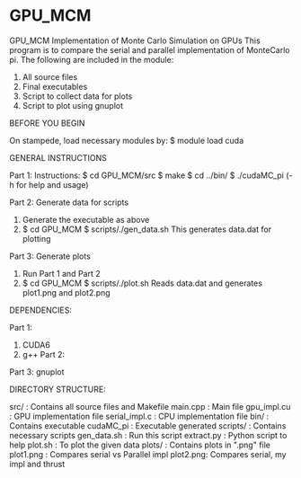 # GPU_MCM
GPU_MCM
Implementation of Monte Carlo Simulation on GPUs
This program is to compare the serial and parallel implementation of MonteCarlo pi. 
The following are included in the module:
1. All source files 
2. Final executables
3. Script to collect data for plots
4. Script to plot using gnuplot

BEFORE YOU BEGIN

On stampede, load necessary modules by:
$ module load cuda

GENERAL INSTRUCTIONS

Part 1: Instructions:
$ cd GPU_MCM/src
$ make
$ cd ../bin/
$ ./cudaMC_pi <options> (-h for help and usage)

Part 2: Generate data for scripts
1. Generate the executable as above
2. 
   $ cd GPU_MCM
   $ scripts/./gen_data.sh
 This generates data.dat for plotting

Part 3: Generate plots
1. Run Part 1 and Part 2
2. 
   $ cd GPU_MCM
   $ scripts/./plot.sh 
Reads data.dat and generates plot1.png and plot2.png

DEPENDENCIES:

Part 1: 
1. CUDA6
2. g++
Part 2: 
<none>
Part 3:
gnuplot

DIRECTORY STRUCTURE:

src/ : Contains all source files and Makefile
	main.cpp : Main file
	gpu_impl.cu : GPU implementation file
	serial_impl.c : CPU implementation file
bin/ : Contains executable
	cudaMC_pi : Executable generated
scripts/ : Contains necessary scripts
	gen_data.sh : Run this script
	extract.py : Python script to help
	plot.sh : To plot the given data
plots/ : Contains plots in ".png" file
	plot1.png : Compares serial vs Parallel impl
	plot2.png: Compares serial, my impl and thrust

